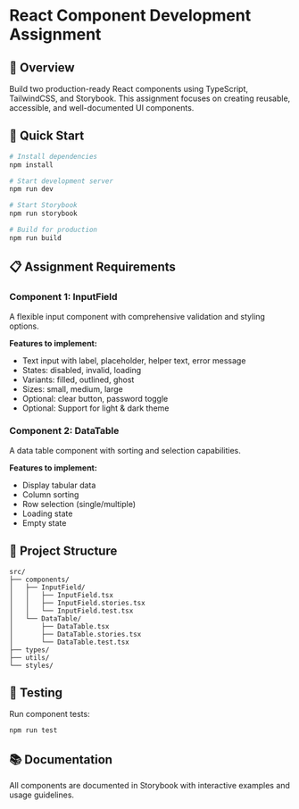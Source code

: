 # React Component Development Assignment

## 🎯 Overview
Build two production-ready React components using TypeScript, TailwindCSS, and Storybook. This assignment focuses on creating reusable, accessible, and well-documented UI components.

## 🚀 Quick Start

```bash
# Install dependencies
npm install

# Start development server
npm run dev

# Start Storybook
npm run storybook

# Build for production
npm run build
```

## 📋 Assignment Requirements

### Component 1: InputField
A flexible input component with comprehensive validation and styling options.

**Features to implement:**
- Text input with label, placeholder, helper text, error message
- States: disabled, invalid, loading
- Variants: filled, outlined, ghost
- Sizes: small, medium, large
- Optional: clear button, password toggle
- Optional: Support for light & dark theme

### Component 2: DataTable
A data table component with sorting and selection capabilities.

**Features to implement:**
- Display tabular data
- Column sorting
- Row selection (single/multiple)
- Loading state
- Empty state

## 📁 Project Structure

```
src/
├── components/
│   ├── InputField/
│   │   ├── InputField.tsx
│   │   ├── InputField.stories.tsx
│   │   └── InputField.test.tsx
│   └── DataTable/
│       ├── DataTable.tsx
│       ├── DataTable.stories.tsx
│       └── DataTable.test.tsx
├── types/
├── utils/
└── styles/
```

## 🧪 Testing
Run component tests:
```bash
npm run test
```

## 📚 Documentation
All components are documented in Storybook with interactive examples and usage guidelines.
